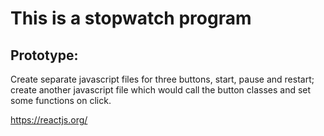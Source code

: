 # This is a stopwatch program 
## Prototype:
Create separate javascript files for three buttons, start, pause and restart; create another javascript file which would call the button classes and set some functions on click.

https://reactjs.org/
